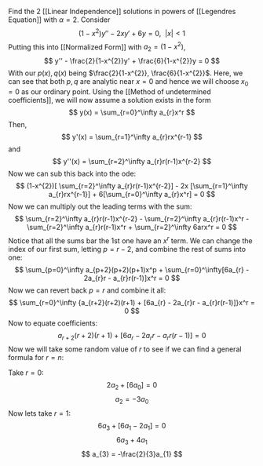 Find the 2 [[Linear Independence]] solutions in powers of [[Legendres Equation]] with $\alpha = 2$. Consider $$
(1-x^{2})y'' - 2xy'+6y = 0, \ \ |x| < 1
$$
Putting this into [[Normalized Form]] with $a_{2} = (1-x^{2})$,$$
y'' - \frac{2}{1-x^{2}}y' + \frac{6}{1-x^{2}}y = 0
$$ 
With our $p(x), q(x)$ being $\frac{2}{1-x^{2}}, \frac{6}{1-x^{2}}$. Here, we can see that both $p,q$ are analytic near $x=0$ and hence we will choose $x_{0} =0$ as our ordinary point. Using the [[Method of undetermined coefficients]], we will now assume a solution exists in the form $$
y(x) = \sum_{r=0}^\infty a_{r}x^r
$$
Then,$$
y'(x) = \sum_{r=1}^\infty a_{r}rx^{r-1}
$$
and $$
y''(x) = \sum_{r=2}^\infty a_{r}r(r-1)x^{r-2}
$$
Now we can sub this back into the ode:
$$
(1-x^{2})[ \sum_{r=2}^\infty a_{r}r(r-1)x^{r-2}] - 2x [\sum_{r=1}^\infty a_{r}rx^{r-1}] + 6[\sum_{r=0}^\infty a_{r}x^r] = 0
$$
Now we can multiply out the leading terms with the sum:
$$
\sum_{r=2}^\infty a_{r}r(r-1)x^{r-2} - \sum_{r=2}^\infty a_{r}r(r-1)x^r - \sum_{r=2}^\infty a_{r}r(r-1)x^r + \sum_{r=2}^\infty 6arx^r = 0
$$
Notice that all the sums bar the 1st one have an $x^r$ term. We can change the index of our first sum, letting $p=r-2$, and combine the rest of sums into one:$$
\sum_{p=0}^\infty a_{p+2}(p+2)(p+1)x^p + \sum_{r=0}^\infty[6a_{r} - 2a_{r}r - a_{r}r(r-1)]x^r = 0
$$
Now we can revert back $p = r$ and combine it all: $$
\sum_{r=0}^\infty {a_{r+2}(r+2)(r+1) + [6a_{r} - 2a_{r}r - a_{r}r(r-1)]}x^r = 0
$$
Now to equate coefficients: $$
a_{r+2}(r+2)(r+1) + [6a_{r} - 2a_{r}r - a_{r}r(r-1)] = 0
$$
Now we will take some random value of $r$ to see if we can find a general formula for $r=n$:

Take $r=0$:$$
2a_{2} + [6a_{0}] = 0
$$$$
a_{2} = -3a_{0}
$$
Now lets take $r=1$:$$
6a_{3} + [6a_{1} - 2a_{1}] = 0
$$
$$
6a_{3} + 4a_{1}
$$
$$
a_{3} = -\frac{2}{3}a_{1}
$$

